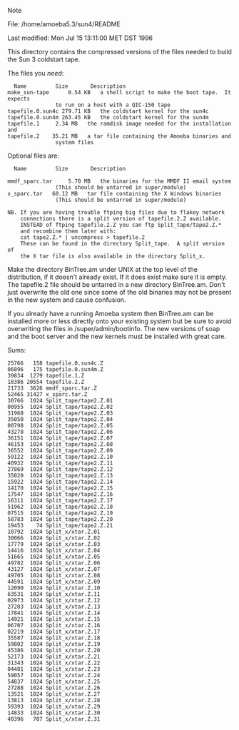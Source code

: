 > [!NOTE]
> File:		/home/amoeba5.3/sun4/README
>
> Last modified:  Mon Jul 15 13:11:00 MET DST 1996

This directory contains the compressed versions of the files needed to build
the Sun 3 coldstart tape.

The files you *need*:
```
  Name		   Size	      Description
make_sun-tape	   0.54 KB   a shell script to make the boot tape.  It expects
			   to run on a host with a QIC-150 tape
tapefile.0.sun4c 279.71 KB   the coldstart kernel for the sun4c
tapefile.0.sun4m 263.45 KB   the coldstart kernel for the sun4m
tapefile.1	   2.34 MB   the ramdisk image needed for the installation and
tapefile.2	  35.21 MB   a tar file containing the Amoeba binaries and
			   system files
```

Optional files are:
```
  Name		   Size	      Description

mmdf_sparc.tar	   5.70 MB   the binaries for the MMDF II email system
			   (This should be untarred in super/module)
x_sparc.tar	  60.12 MB   tar file containing the X Windows binaries
			   (This should be untarred in super/module)

NB. If you are having trouble ftping big files due to flakey network
    connections there is a split version of tapefile.2.Z available.
    INSTEAD of ftping tapefile.2.Z you can ftp Split_tape/tape2.Z.*
    and recombine them later with:
	cat tape2.Z.* | uncompress > tapefile.2
    These can be found in the directory Split_tape.  A split version of
    the X tar file is also available in the directory Split_x.
```

Make the directory BinTree.am under UNIX at the top level of the
distribution, if it doesn't already exist.  If it does exist make
sure it is empty.  The tapefile.2 file should be untarred in a new
directory BinTree.am.  Don't just overwrite the old one since some
of the old binaries may not be present in the new system and cause
confusion.

If you already have a running Amoeba system then BinTree.am can be
installed more or less directly onto your existing system but be
sure to avoid overwriting the files in /super/admin/bootinfo.  The
new versions of soap and the boot server and the new kernels must
be installed with great care.

Sums:
```
25766   158 tapefile.0.sun4c.Z
06896   175 tapefile.0.sun4m.Z
39834  1279 tapefile.1.Z
18386 20554 tapefile.2.Z
21733  3626 mmdf_sparc.tar.Z
52465 31427 x_sparc.tar.Z
30766  1024 Split_tape/tape2.Z.01
00955  1024 Split_tape/tape2.Z.02
31968  1024 Split_tape/tape2.Z.03
35050  1024 Split_tape/tape2.Z.04
00798  1024 Split_tape/tape2.Z.05
43278  1024 Split_tape/tape2.Z.06
36151  1024 Split_tape/tape2.Z.07
46153  1024 Split_tape/tape2.Z.08
36552  1024 Split_tape/tape2.Z.09
59122  1024 Split_tape/tape2.Z.10
40932  1024 Split_tape/tape2.Z.11
27869  1024 Split_tape/tape2.Z.12
35020  1024 Split_tape/tape2.Z.13
15922  1024 Split_tape/tape2.Z.14
14170  1024 Split_tape/tape2.Z.15
17547  1024 Split_tape/tape2.Z.16
16311  1024 Split_tape/tape2.Z.17
51962  1024 Split_tape/tape2.Z.18
07515  1024 Split_tape/tape2.Z.19
58783  1024 Split_tape/tape2.Z.20
19453    74 Split_tape/tape2.Z.21
10792  1024 Split_x/xtar.Z.01
30066  1024 Split_x/xtar.Z.02
17779  1024 Split_x/xtar.Z.03
14416  1024 Split_x/xtar.Z.04
51665  1024 Split_x/xtar.Z.05
49782  1024 Split_x/xtar.Z.06
43127  1024 Split_x/xtar.Z.07
49705  1024 Split_x/xtar.Z.08
44591  1024 Split_x/xtar.Z.09
12090  1024 Split_x/xtar.Z.10
63531  1024 Split_x/xtar.Z.11
02973  1024 Split_x/xtar.Z.12
27283  1024 Split_x/xtar.Z.13
17841  1024 Split_x/xtar.Z.14
14921  1024 Split_x/xtar.Z.15
06707  1024 Split_x/xtar.Z.16
02219  1024 Split_x/xtar.Z.17
35587  1024 Split_x/xtar.Z.18
59802  1024 Split_x/xtar.Z.19
45386  1024 Split_x/xtar.Z.20
52173  1024 Split_x/xtar.Z.21
31343  1024 Split_x/xtar.Z.22
04481  1024 Split_x/xtar.Z.23
59057  1024 Split_x/xtar.Z.24
54837  1024 Split_x/xtar.Z.25
27288  1024 Split_x/xtar.Z.26
13521  1024 Split_x/xtar.Z.27
13813  1024 Split_x/xtar.Z.28
59393  1024 Split_x/xtar.Z.29
14833  1024 Split_x/xtar.Z.30
40396   707 Split_x/xtar.Z.31
```
